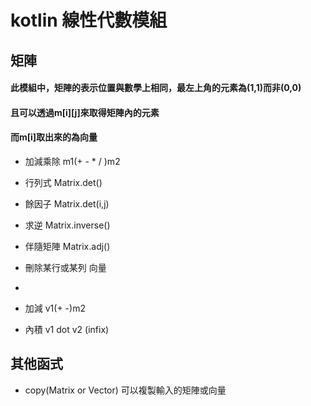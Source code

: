 kotlin 線性代數模組
=
矩陣
-
#### 此模組中，矩陣的表示位置與數學上相同，最左上角的元素為(1,1)而非(0,0)
#### 且可以透過m[i][j]來取得矩陣內的元素
#### 而m[i]取出來的為向量
- 加減乘除 m1(+ - * / )m2
- 行列式 Matrix.det()
- 餘因子 Matrix.det(i,j)
- 求逆 Matrix.inverse()
- 伴隨矩陣 Matrix.adj()
- 刪除某行或某列
向量
-

- 加減 v1(+ -)m2
- 內積 v1 dot v2 (infix)

其他函式
-
- copy(Matrix or Vector) 可以複製輸入的矩陣或向量
